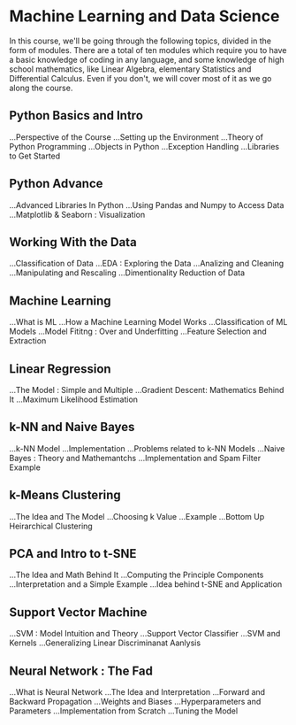 # Machine Learning and Data Science
 In this course, we'll be going through the following topics, divided in the form of modules. There are a total of ten modules which require you to have a basic knowledge of coding in any language, and some knowledge of high school mathematics, like Linear Algebra, elementary Statistics and Differential Calculus. Even if you don't, we will cover most of it as we go along the course.

## Python Basics and Intro
...Perspective of the Course
...Setting up the Environment
...Theory of Python Programming
...Objects in Python
...Exception Handling
...Libraries to Get Started
## Python Advance
...Advanced Libraries In Python
...Using Pandas and Numpy to Access Data
...Matplotlib & Seaborn : Visualization
## Working With the Data
...Classification of Data
...EDA : Exploring the Data
...Analizing and Cleaning
...Manipulating and Rescaling
...Dimentionality Reduction of Data
## Machine Learning
...What is ML
...How a Machine Learning Model Works
...Classification of ML Models
...Model Fititng : Over and Underfitting
...Feature Selection and Extraction
## Linear Regression
...The Model : Simple and Multiple
...Gradient Descent: Mathematics Behind It
...Maximum Likelihood Estimation
## k-NN and Naive Bayes
...k-NN Model
...Implementation
...Problems related to k-NN Models
...Naive Bayes : Theory and Mathemantchs
...Implementation and Spam Filter Example
## k-Means Clustering
...The Idea and The Model
...Choosing k Value
...Example
...Bottom Up Heirarchical Clustering
## PCA and Intro to t-SNE
...The Idea and Math Behind It
...Computing the Principle Components
...Interpretation and a Simple Example
...Idea behind t-SNE and Application
## Support Vector Machine
...SVM : Model Intuition and Theory
...Support Vector Classifier
...SVM and Kernels
...Generalizing Linear Discriminanat Aanlysis
## Neural Network : The Fad
...What is Neural Network
...The Idea and Interpretation
...Forward and Backward Propagation
...Weights and Biases
...Hyperparameters and Parameters
...Implementation from Scratch
...Tuning the Model
